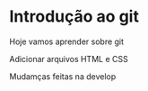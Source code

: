 # Introdução ao git

Hoje vamos aprender sobre git

Adicionar arquivos HTML e CSS

Mudamças feitas na develop
